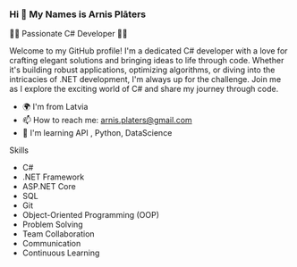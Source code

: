 ### Hi 👋 My Names is Arnis Plāters

👨‍💻 Passionate C# Developer 👨‍💻

Welcome to my GitHub profile! I'm a dedicated C# developer with a love for crafting elegant solutions and bringing ideas to life through code. Whether it's building robust applications, optimizing algorithms, or diving into the intricacies of .NET development, I'm always up for the challenge. Join me as I explore the exciting world of C# and share my journey through code.

- 🌍 I'm from Latvia
- 📫 How to reach me: arnis.platers@gmail.com
- 🧠 I'm learning API , Python, DataScience

Skills
- C#
- .NET Framework
- ASP.NET Core
- SQL
- Git
- Object-Oriented Programming (OOP)
- Problem Solving
- Team Collaboration
- Communication
- Continuous Learning
